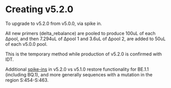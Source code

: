 # Creating v5.2.0

To upgrade to v5.2.0 from v5.0.0, via spike in. 

All new primers (delta_rebalance) are pooled to produce 100uL of each Δpool, and then 7.294uL of Δpool 1 and 3.6uL of Δpool 2, are added to 50uL of each v5.0.0 pool.

This is the temporary method while production of v5.2.0 is confirmed with IDT.

Additional [spike-ins](400/v5.2.0_400/add.primer.bed) in v5.2.0 vs v5.1.0 restore functionality for BE.1.1 (including BQ.1), and more generally sequences with a mutation in the region S:454-S:463.

